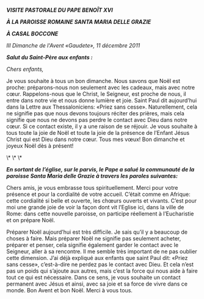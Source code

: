 ***VISITE PASTORALE DU PAPE BENOÎT XVI***

***À LA PAROISSE ROMAINE SANTA MARIA DELLE GRAZIE***

***À CASAL BOCCONE***

*III Dimanche de l'Avent «Gaudete», 11 décembre 2011*

***Salut du Saint-Père aux enfants :***

*Chers enfants,*

Je vous souhaite à tous un bon dimanche. Nous savons que Noël est proche: préparons-nous non seulement avec les cadeaux, mais avec notre cœur. Rappelons-nous que le Christ, le Seigneur, est proche de nous, il entre dans notre vie et nous donne lumière et joie. Saint Paul dit aujourd’hui dans la Lettre aux Thessaloniciens: «Priez sans cesse». Naturellement, cela ne signifie pas que nous devons toujours réciter des prières, mais cela signifie que nous ne devons pas perdre le contact avec Dieu dans notre cœur. Si ce contact existe, il y a une raison de se réjouir. Je vous souhaite à tous toute la joie de Noël et toute la joie de la présence de l’Enfant Jésus Christ qui est Dieu dans notre cœur. Tous mes vœux! Bon dimanche et joyeux Noël dès à présent!

\\* \\* \\*

***En sortant de l’église, sur le parvis, le Pape a salué la communauté de la paroisse Santa Maria delle Grazie à travers les paroles suivantes:***

Chers amis, je vous embrasse tous spirituellement. Merci pour votre présence et pour la cordialité de votre accueil. C’était comme en Afrique: cette cordialité si belle et ouverte, les chœurs ouverts et vivants. C’est pour moi une grande joie de voir la façon dont vit l’Eglise ici, dans la ville de Rome: dans cette nouvelle paroisse, on participe réellement à l’Eucharistie et on prépare Noël.

Préparer Noël aujourd’hui est très difficile. Je sais qu’il y a beaucoup de choses à faire. Mais préparer Noël ne signifie pas seulement acheter, préparer et penser, cela signifie également garder le contact avec le Seigneur, aller à sa rencontre. Il me semble très important de ne pas oublier cette dimension. J’ai déjà expliqué aux enfants que saint Paul dit: «Priez sans cesse», c’est-à-dire ne perdez pas le contact avec Dieu. Et cela n’est pas un poids qui s’ajoute aux autres, mais c’est la force qui nous aide à faire tout ce qui est nécessaire. Dans ce sens, je vous souhaite un contact permanent avec Jésus et ainsi, avec sa joie et sa force de vivre dans ce monde. Bon Avent et bon Noël. Merci à vous tous.